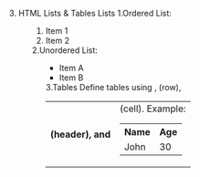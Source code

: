 3. HTML Lists & Tables
Lists
    1.Ordered List: <ol>
            <ol>
              <li>Item 1</li>
              <li>Item 2</li>
            </ol>
    2.Unordered List: <ul>
            <ul>
              <li>Item A</li>
              <li>Item B</li>
            </ul>
    3.Tables
       Define tables using <table>, <tr> (row), <th> (header), and <td> (cell).
       Example:
            <table>
              <tr>
                <th>Name</th>
                <th>Age</th>
              </tr>
              <tr>
                <td>John</td>
                <td>30</td>
              </tr>
            </table>
